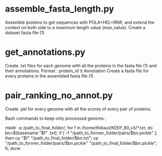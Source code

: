 # assemble_fasta_length.py
Assemble proteins to get sequences with POLA+HEL+RNR, and extend the context on both side to a maximum length value (max_value). 
Create a dataset fasta file (1)

# get_annotations.py
Create .txt files for each genome with all the proteins in the fasta file (1) and their annotations. 
Format : protein_id \t Annotation
Create a fasta file for every proteins in the assembled fasta file (1)

# pair_ranking_no_annot.py 
Create .pkl for every genome with all the scores of every pair of proteins. 

Bash commands to keep only processed genoms : 

mkdir -p /path_to_final_folder/; for f in /home/thibaut/KEEP_80_v3/*.txt; do bn=$(basename "$f" .txt);
if [ -f "/path_to_former_folder/pairs/$bn.pickle" ]; then cp "$f" "/path_to_final_folder/$bn.txt";
cp "/path_to_former_folder/pairs/$bn.pickle" "/path_to_final_folder/$bn.pickle"; fi; done
